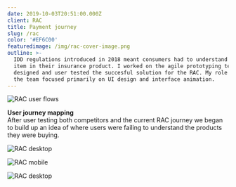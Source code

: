 ```yaml
---
date: 2019-10-03T20:51:00.000Z
client: RAC
title: Payment journey
slug: /rac
color: '#EF6C00'
featuredimage: /img/rac-cover-image.png
outline: >-
  IDD regulations introduced in 2018 meant consumers had to understand every
  item in their insurance product. I worked on the agile prototyping team that
  designed and user tested the succesful solution for the RAC. My role within
  the team focused primarily on UI design and interface animation.
---
```

<div class="ImageWithCaption full">

![RAC user flows](/img/rac-user-flows.jpg "RAC user flows")

<div class="Caption">

<p><strong>User journey mapping</strong><br/>After user testing both competitors and the current RAC journey we began to build up an idea of where users were failing to understand the products they were buying.</p>

</div>

</div>

<div class="full">

![RAC desktop](/img/rac-desktop-one.png "RAC desktop")

</div>

<div class="full">

![RAC mobile](/img/rac-mobile.png "RAC mobile")

</div>

<div class="full">

![RAC desktop](/img/rac-desktop-two.png "RAC desktop")

</div>
